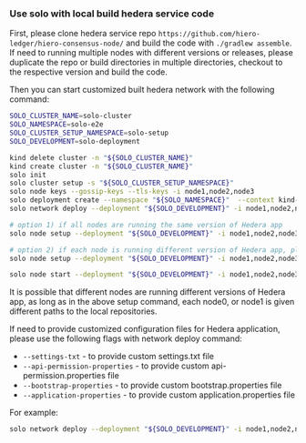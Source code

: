 ### Use solo with local build hedera service code

First, please clone hedera service repo `https://github.com/hiero-ledger/hiero-consensus-node/` and build the code
with `./gradlew assemble`. If need to running multiple nodes with different versions or releases, please duplicate the repo or build directories in
multiple directories, checkout to the respective version and build the code.

Then you can start customized built hedera network with the following command:

```bash
SOLO_CLUSTER_NAME=solo-cluster
SOLO_NAMESPACE=solo-e2e
SOLO_CLUSTER_SETUP_NAMESPACE=solo-setup
SOLO_DEVELOPMENT=solo-deployment

kind delete cluster -n "${SOLO_CLUSTER_NAME}" 
kind create cluster -n "${SOLO_CLUSTER_NAME}"
solo init
solo cluster setup -s "${SOLO_CLUSTER_SETUP_NAMESPACE}"
solo node keys --gossip-keys --tls-keys -i node1,node2,node3 
solo deployment create --namespace "${SOLO_NAMESPACE}"  --context kind-"${SOLO_CLUSTER_NAME}" --email john@doe.com --deployment-clusters kind-"${SOLO_CLUSTER_NAME}" --cluster-ref kind-"${SOLO_CLUSTER_NAME}" --deployment "${SOLO_DEVELOPMENT}" --node-aliases node1,node2,node3
solo network deploy --deployment "${SOLO_DEVELOPMENT}" -i node1,node2,node3 

# option 1) if all nodes are running the same version of Hedera app
solo node setup --deployment "${SOLO_DEVELOPMENT}" -i node1,node2,node3 --local-build-path ../hedera-services/hedera-node/data/

# option 2) if each node is running different version of Hedera app, please provide different paths to the local repositories
solo node setup --deployment "${SOLO_DEVELOPMENT}" -i node1,node2,node3 --local-build-path node1=../hedera-services/hedera-node/data/,node1=<path2>,node3=<path3>

solo node start --deployment "${SOLO_DEVELOPMENT}" -i node1,node2,node3 

```

It is possible that different nodes are running different versions of Hedera app, as long as in the above
setup command, each node0, or node1 is given different paths to the local repositories.

If need to provide customized configuration files for Hedera application, please use the following flags with network deploy command:

* `--settings-txt` - to provide custom settings.txt file
* `--api-permission-properties` - to provide custom api-permission.properties file
* `--bootstrap-properties` - to provide custom bootstrap.properties file
* `--application-properties` - to provide custom application.properties file

For example:

```bash
solo network deploy --deployment "${SOLO_DEVELOPMENT}" -i node1,node2,node3 --settings-txt <path-to-settings-txt> 
```
